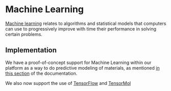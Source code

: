 # Machine Learning

[Machine learning](../../models-directory/machine-learning/overview.md) relates to algorithms and statistical models that computers can use to progressively improve with time their performance in solving certain problems. 

## Implementation

We have a proof-of-concept support for Machine Learning within our platform as a way to do predictive modeling of materials, as mentioned [in this section](../../software-directory/overview.md#machine-learning) of the documentation.

We also now support the use of [TensorFlow](/software-directory/machine-learning/tensorflow) and 
[TensorMol](/software-directory/machine-learning/tensormol)

